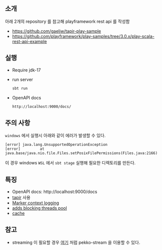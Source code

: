 ## 소개

아래 2개의 repository 를 참고해 playframework rest api 를 작성함

* https://github.com/gaeljw/tapir-play-sample
* https://github.com/playframework/play-samples/tree/3.0.x/play-scala-rest-api-example

## 실행

* Require jdk-17
* run server
  ```bash
  sbt run
  ```

* OpenAPI docs
  ```bash  
  http://localhost:9000/docs/
  ```

## 주의 사항
`windows` 에서 실행시 아래와 같이 에러가 발생할 수 있다.
```shell
[error] java.lang.UnsupportedOperationException
[error]         at java.base/java.nio.file.Files.setPosixFilePermissions(Files.java:2166)
```

이 경우 windows `WSL` 에서 `sbt stage` 실행해 필요한 디렉토리를 만든다.


## 특징

* OpenAPI docs: http://localhost:9000/docs
* [tapir](https://tapir.softwaremill.com/en/latest/index.html) 사용
* [Marker context logging](https://www.playframework.com/documentation/3.0.x/ScalaLogging#Using-Markers-and-Marker-Contexts)
* [adds blocking threads pool](https://www.playframework.com/documentation/3.0.x/ThreadPools)
* [cache](https://www.playframework.com/documentation/3.0.x/ScalaCache)

## 참고

* streaming 이 필요할 경우 [여기](https://github.com/gaeljw/tapir-play-sample/blob/master/app/routers/BookController.scala#L21)
  처럼 pekko-stream 을 이용할 수 있다.
